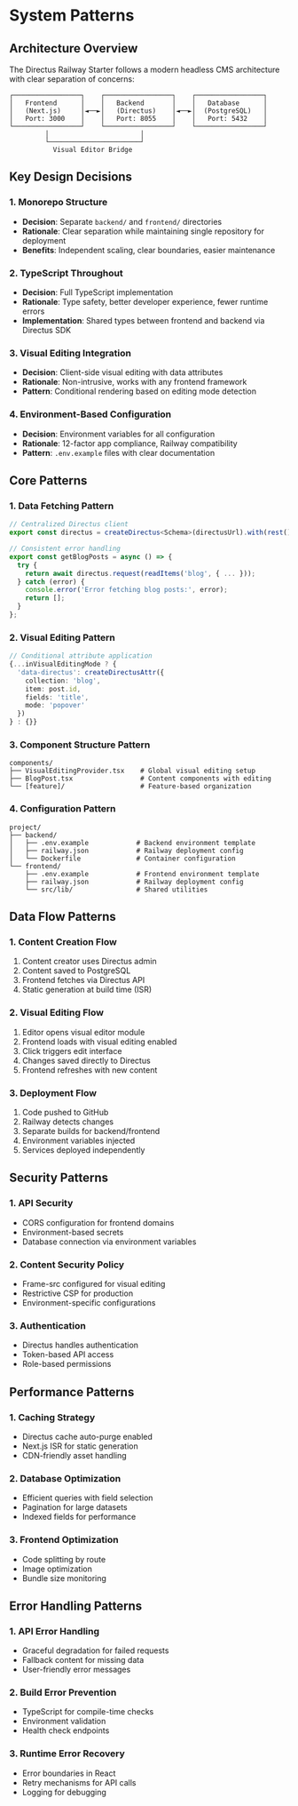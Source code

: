 # System Patterns

## Architecture Overview

The Directus Railway Starter follows a modern headless CMS architecture with clear separation of concerns:

```
┌─────────────────┐    ┌─────────────────┐    ┌─────────────────┐
│   Frontend      │    │   Backend       │    │   Database      │
│   (Next.js)     │◄──►│   (Directus)    │◄──►│  (PostgreSQL)   │
│   Port: 3000    │    │   Port: 8055    │    │   Port: 5432    │
└─────────────────┘    └─────────────────┘    └─────────────────┘
         │                       │
         └───────────────────────┘
           Visual Editor Bridge
```

## Key Design Decisions

### 1. Monorepo Structure
- **Decision**: Separate `backend/` and `frontend/` directories
- **Rationale**: Clear separation while maintaining single repository for deployment
- **Benefits**: Independent scaling, clear boundaries, easier maintenance

### 2. TypeScript Throughout
- **Decision**: Full TypeScript implementation
- **Rationale**: Type safety, better developer experience, fewer runtime errors
- **Implementation**: Shared types between frontend and backend via Directus SDK

### 3. Visual Editing Integration
- **Decision**: Client-side visual editing with data attributes
- **Rationale**: Non-intrusive, works with any frontend framework
- **Pattern**: Conditional rendering based on editing mode detection

### 4. Environment-Based Configuration
- **Decision**: Environment variables for all configuration
- **Rationale**: 12-factor app compliance, Railway compatibility
- **Pattern**: `.env.example` files with clear documentation

## Core Patterns

### 1. Data Fetching Pattern
```typescript
// Centralized Directus client
export const directus = createDirectus<Schema>(directusUrl).with(rest());

// Consistent error handling
export const getBlogPosts = async () => {
  try {
    return await directus.request(readItems('blog', { ... }));
  } catch (error) {
    console.error('Error fetching blog posts:', error);
    return [];
  }
};
```

### 2. Visual Editing Pattern
```typescript
// Conditional attribute application
{...inVisualEditingMode ? {
  'data-directus': createDirectusAttr({
    collection: 'blog',
    item: post.id,
    fields: 'title',
    mode: 'popover'
  })
} : {}}
```

### 3. Component Structure Pattern
```
components/
├── VisualEditingProvider.tsx    # Global visual editing setup
├── BlogPost.tsx                 # Content components with editing
└── [feature]/                   # Feature-based organization
```

### 4. Configuration Pattern
```
project/
├── backend/
│   ├── .env.example            # Backend environment template
│   ├── railway.json            # Railway deployment config
│   └── Dockerfile              # Container configuration
└── frontend/
    ├── .env.example            # Frontend environment template
    ├── railway.json            # Railway deployment config
    └── src/lib/                # Shared utilities
```

## Data Flow Patterns

### 1. Content Creation Flow
1. Content creator uses Directus admin
2. Content saved to PostgreSQL
3. Frontend fetches via Directus API
4. Static generation at build time (ISR)

### 2. Visual Editing Flow
1. Editor opens visual editor module
2. Frontend loads with visual editing enabled
3. Click triggers edit interface
4. Changes saved directly to Directus
5. Frontend refreshes with new content

### 3. Deployment Flow
1. Code pushed to GitHub
2. Railway detects changes
3. Separate builds for backend/frontend
4. Environment variables injected
5. Services deployed independently

## Security Patterns

### 1. API Security
- CORS configuration for frontend domains
- Environment-based secrets
- Database connection via environment variables

### 2. Content Security Policy
- Frame-src configured for visual editing
- Restrictive CSP for production
- Environment-specific configurations

### 3. Authentication
- Directus handles authentication
- Token-based API access
- Role-based permissions

## Performance Patterns

### 1. Caching Strategy
- Directus cache auto-purge enabled
- Next.js ISR for static generation
- CDN-friendly asset handling

### 2. Database Optimization
- Efficient queries with field selection
- Pagination for large datasets
- Indexed fields for performance

### 3. Frontend Optimization
- Code splitting by route
- Image optimization
- Bundle size monitoring

## Error Handling Patterns

### 1. API Error Handling
- Graceful degradation for failed requests
- Fallback content for missing data
- User-friendly error messages

### 2. Build Error Prevention
- TypeScript for compile-time checks
- Environment validation
- Health check endpoints

### 3. Runtime Error Recovery
- Error boundaries in React
- Retry mechanisms for API calls
- Logging for debugging
